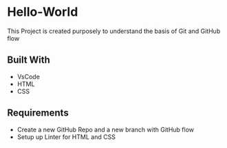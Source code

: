 # Hello-World
This Project is created purposely to understand the basis of Git and GitHub flow

## Built With
* VsCode
* HTML
* CSS

## Requirements
* Create a new GitHub Repo and a new branch with GitHub flow
*  Setup up Linter for HTML and CSS
